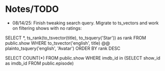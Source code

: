 # Notes/TODO

- 08/14/25: Finish tweaking search query. Migrate to ts_vectors and work on
filtering shows with no ratings:

SELECT *, ts_rank(to_tsvector(title), to_tsquery('Star')) as rank
FROM public.show 
WHERE to_tsvector('english', title) @@ plainto_tsquery('english', 'Avatar')
ORDER BY rank DESC

SELECT COUNT(*) FROM public.show
WHERE imdb_id in (SELECT show_id as imdb_id FROM public.episode)
